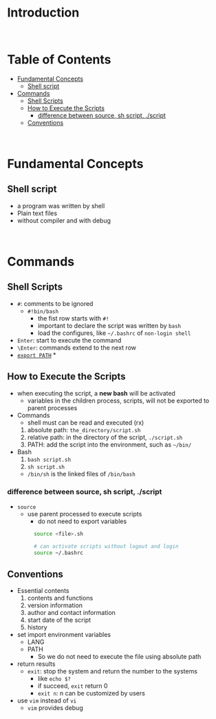 <!-- omit in toc -->
# Introduction

<br />

<!-- omit in toc -->
# Table of Contents
- [Fundamental Concepts](#fundamental-concepts)
  - [Shell script](#shell-script)
- [Commands](#commands)
  - [Shell Scripts](#shell-scripts)
  - [How to Execute the Scripts](#how-to-execute-the-scripts)
    - [difference between source, sh script, ./script](#difference-between-source-sh-script-script)
  - [Conventions](#conventions)

<br />

# Fundamental Concepts
## Shell script
* a program was written by shell
* Plain text files
* without compiler and with debug

<br /> 

# Commands 
## Shell Scripts
* `#`: comments to be ignored
  * `#!bin/bash`
    * the fist row starts with `#!`
    * important to declare the script was written by `bash` 
    * load the configures, like `~/.bashrc` of `non-login shell`
* `Enter`: start to execute the command
* `\Enter`: commands extend to the next row
* [`export PATH`](https://askubuntu.com/questions/720678/what-does-export-path-somethingpath-mean)
  * 


## How to Execute the Scripts
* when executing the script, a **new bash** will be activated
  * variables in the children process, scripts, will not be exported to parent processes
* Commands
  * shell must can be read and executed (rx)
  1.  absolute path: `the_directory/script.sh`
  2.  relative path: in the directory of the script, `./script.sh`
  3.  PATH: add the script into the environment, such as `~/bin/`
* Bash
  1. `bash script.sh`
  2. `sh script.sh` 
    * `/bin/sh` is the linked files of `/bin/bash` 

### difference between source, sh script, ./script
* `source`
  * use parent processed to execute scripts
    * do not need to export variables
    ```bash
      source <file>.sh

      # can activate scripts without logout and login
      source ~/.bashrc
    ```

## Conventions
* Essential contents
  1. contents and functions
  2. version information
  3. author and contact information
  4. start date of the script
  5. history
* set import environment variables
  * LANG
  * PATH
    * So we do not need to execute the file using absolute path
* return results
  * `exit`: stop the system and return the number to the systems
    * like `echo $?`
    * if succeed, `exit` return 0
    * `exit n`: n can be customized by users
* use `vim` instead of `vi`
  * `vim` provides debug

